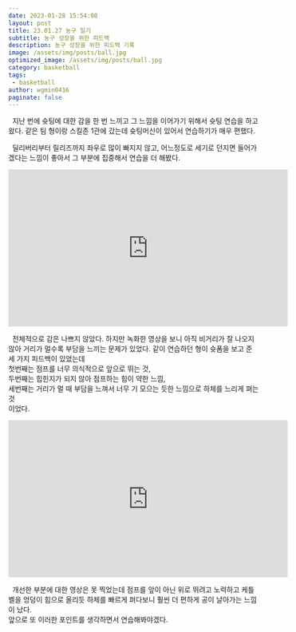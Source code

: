 ```yaml
---
date: 2023-01-28 15:54:08
layout: post
title: 23.01.27 농구 일기
subtitle: 농구 성장을 위한 피드백
description: 농구 성장을 위한 피드백 기록
image: /assets/img/posts/ball.jpg
optimized_image: /assets/img/posts/ball.jpg
category: basketball
tags:
 - basketball
author: wgmin0416
paginate: false
---
```


&nbsp;&nbsp;지난 번에 슛팅에 대한 감을 한 번 느끼고 그 느낌을 이어가기 위해서 슛팅 연습을 하고 왔다. 
같은 팀 형이랑 스킬존 1관에 갔는데 슛팅머신이 있어서 연습하기가 매우 편했다.<br/>

&nbsp;&nbsp;딜리버리부터 릴리즈까지 좌우로 많이 빠지지 않고, 어느정도로 세기로 던지면 들어가겠다는 느낌이 좋아서 그 부분에 집중해서 연습을 더 해봤다.

<iframe width="560" height="315" src="https://www.youtube.com/embed/5KcQYP9hx3I" title="YouTube video player" frameborder="0" allow="accelerometer; autoplay; clipboard-write; encrypted-media; gyroscope; picture-in-picture; web-share" allowfullscreen>
</iframe>

&nbsp;&nbsp;전체적으로 감은 나쁘지 않았다. 하지만 녹화한 영상을 보니 아직 비거리가 잘 나오지 않아 거리가 멀수록 부담을 느끼는 문제가 있었다.
같이 연습하던 형이 슛폼을 보고 준 세 가지 피드백이 있었는데<br/>
첫번째는 점프를 너무 의식적으로 앞으로 뛰는 것,<br/>
두번째는 힙힌지가 되지 않아 점프하는 힘이 약한 느낌,<br/>
세번째는 거리가 멀 때 부담을 느껴서 너무 기 모으는 듯한 느낌으로 하체를 느리게 펴는 것<br/> 이었다.

<iframe width="560" height="315" src="https://www.youtube.com/embed/G-d63hvwj_I" title="YouTube video player" frameborder="0" allow="accelerometer; autoplay; clipboard-write; encrypted-media; gyroscope; picture-in-picture; web-share" allowfullscreen>
</iframe>

&nbsp;&nbsp;개선한 부분에 대한 영상은 못 찍었는데 점프를 앞이 아닌 위로 뛰려고 노력하고 
케틀벨을 엉덩이 힘으로 올리듯 하체를 빠르게 펴다보니 훨씬 더 편하게 공이 날아가는 느낌이 났다.<br/>
앞으로 또 이러한 포인트를 생각하면서 연습해봐야겠다.